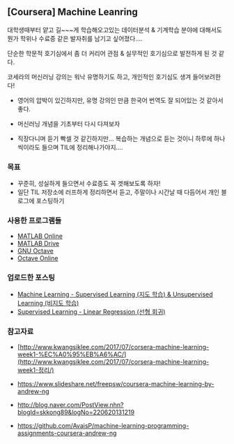 ## [Coursera] Machine Leanring

대학생때부터 얕고 길~~~게 학습해오고있는 데이터분석 & 기계학습 분야에 대해서도 뭔가 학위나 수료증 같은 발자취를 남기고 싶어졌다....

단순한 학문적 호기심에서 좀 더 커리어 관점 & 실무적인 호기심으로 발전하게 된 것 같다.



코세라의 머신러닝 강의는 워낙 유명하기도 하고, 개인적인 호기심도 생겨 들어보려한다!

* 영어의 압박이 있긴하지만, 유명 강의인 만큼 한국어 번역도 잘 되어있는 것 같아서 좋다.
* 머신러닝 개념을 기초부터 다시 다져보자

* 직장다니며 듣기 빡셀 것 같긴하지만... 복습하는 개념으로 듣는 것이니 하루에 하나씩이라도 들으며 TIL에 정리해나가야지....



### 목표

* 꾸준히, 성실하게 들으면서 수료증도 꼭 겟해보도록 하자!
* 일단 TIL 저장소에 러프하게 정리하면서 듣고, 주말이나 시간날 때 다듬어서 개인 블로그에 포스팅하기



### 사용한 프로그램들

* [MATLAB Online](https://matlab.mathworks.com/)
* [MATLAB Drive](https://drive.matlab.com/files/)
* [GNU Octave]()
* [Octave Online](https://octave-online.net/)



### 업로드한 포스팅

* [Machine Learning - Supervised Learning (지도 학습) & Unsupervised Learning (비지도 학습)]()
* [Supervised Learning - Linear Regression (선형 회귀)]()





### 참고자료

* [http://www.kwangsiklee.com/2017/07/corsera-machine-learning-week1-%EC%A0%95%EB%A6%AC/](http://www.kwangsiklee.com/2017/07/corsera-machine-learning-week1-정리/)
* https://www.slideshare.net/freepsw/coursera-machine-learning-by-andrew-ng
* http://blog.naver.com/PostView.nhn?blogId=skkong89&logNo=220620131219

* https://github.com/AvaisP/machine-learning-programming-assignments-coursera-andrew-ng